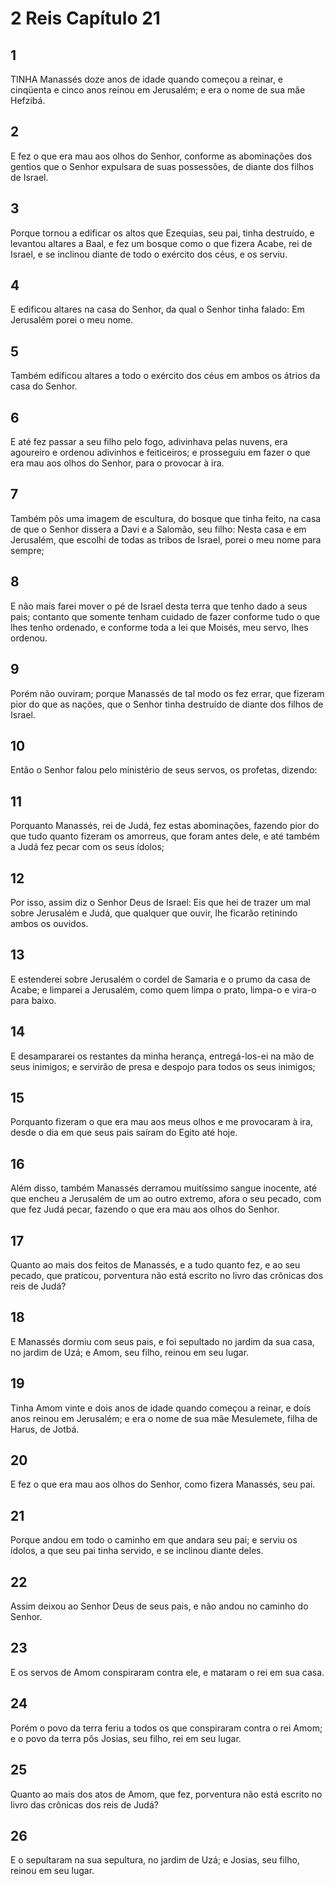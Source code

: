 # 2 Reis Capítulo 21

## 1
TINHA Manassés doze anos de idade quando começou a reinar, e cinqüenta e cinco anos reinou em Jerusalém; e era o nome de sua mãe Hefzibá.

## 2
E fez o que era mau aos olhos do Senhor, conforme as abominações dos gentios que o Senhor expulsara de suas possessões, de diante dos filhos de Israel.

## 3
Porque tornou a edificar os altos que Ezequias, seu pai, tinha destruído, e levantou altares a Baal, e fez um bosque como o que fizera Acabe, rei de Israel, e se inclinou diante de todo o exército dos céus, e os serviu.

## 4
E edificou altares na casa do Senhor, da qual o Senhor tinha falado: Em Jerusalém porei o meu nome.

## 5
Também edificou altares a todo o exército dos céus em ambos os átrios da casa do Senhor.

## 6
E até fez passar a seu filho pelo fogo, adivinhava pelas nuvens, era agoureiro e ordenou adivinhos e feiticeiros; e prosseguiu em fazer o que era mau aos olhos do Senhor, para o provocar à ira.

## 7
Também pôs uma imagem de escultura, do bosque que tinha feito, na casa de que o Senhor dissera a Davi e a Salomão, seu filho: Nesta casa e em Jerusalém, que escolhi de todas as tribos de Israel, porei o meu nome para sempre;

## 8
E não mais farei mover o pé de Israel desta terra que tenho dado a seus pais; contanto que somente tenham cuidado de fazer conforme tudo o que lhes tenho ordenado, e conforme toda a lei que Moisés, meu servo, lhes ordenou.

## 9
Porém não ouviram; porque Manassés de tal modo os fez errar, que fizeram pior do que as nações, que o Senhor tinha destruído de diante dos filhos de Israel.

## 10
Então o Senhor falou pelo ministério de seus servos, os profetas, dizendo:

## 11
Porquanto Manassés, rei de Judá, fez estas abominações, fazendo pior do que tudo quanto fizeram os amorreus, que foram antes dele, e até também a Judá fez pecar com os seus ídolos;

## 12
Por isso, assim diz o Senhor Deus de Israel: Eis que hei de trazer um mal sobre Jerusalém e Judá, que qualquer que ouvir, lhe ficarão retinindo ambos os ouvidos.

## 13
E estenderei sobre Jerusalém o cordel de Samaria e o prumo da casa de Acabe; e limparei a Jerusalém, como quem limpa o prato, limpa-o e vira-o para baixo.

## 14
E desampararei os restantes da minha herança, entregá-los-ei na mão de seus inimigos; e servirão de presa e despojo para todos os seus inimigos;

## 15
Porquanto fizeram o que era mau aos meus olhos e me provocaram à ira, desde o dia em que seus pais saíram do Egito até hoje.

## 16
Além disso, também Manassés derramou muitíssimo sangue inocente, até que encheu a Jerusalém de um ao outro extremo, afora o seu pecado, com que fez Judá pecar, fazendo o que era mau aos olhos do Senhor.

## 17
Quanto ao mais dos feitos de Manassés, e a tudo quanto fez, e ao seu pecado, que praticou, porventura não está escrito no livro das crônicas dos reis de Judá?

## 18
E Manassés dormiu com seus pais, e foi sepultado no jardim da sua casa, no jardim de Uzá; e Amom, seu filho, reinou em seu lugar.

## 19
Tinha Amom vinte e dois anos de idade quando começou a reinar, e dois anos reinou em Jerusalém; e era o nome de sua mãe Mesulemete, filha de Harus, de Jotbá.

## 20
E fez o que era mau aos olhos do Senhor, como fizera Manassés, seu pai.

## 21
Porque andou em todo o caminho em que andara seu pai; e serviu os ídolos, a que seu pai tinha servido, e se inclinou diante deles.

## 22
Assim deixou ao Senhor Deus de seus pais, e não andou no caminho do Senhor.

## 23
E os servos de Amom conspiraram contra ele, e mataram o rei em sua casa.

## 24
Porém o povo da terra feriu a todos os que conspiraram contra o rei Amom; e o povo da terra pôs Josias, seu filho, rei em seu lugar.

## 25
Quanto ao mais dos atos de Amom, que fez, porventura não está escrito no livro das crônicas dos reis de Judá?

## 26
E o sepultaram na sua sepultura, no jardim de Uzá; e Josias, seu filho, reinou em seu lugar.

